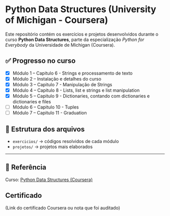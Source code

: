 # Python Data Structures (University of Michigan - Coursera)

Este repositório contém os exercícios e projetos desenvolvidos durante o curso **Python Data Structures**, parte da especialização *Python for Everybody* da Universidade de Michigan (Coursera).

## ✅ Progresso no curso
- [x] Módulo 1 – Capitulo 6 - Strings e processamento de texto
- [x] Módulo 2 – Instalação e detalhes do curso
- [x] Módulo 3 – Capitulo 7 - Manipulação de Strings
- [x] Módulo 4 – Capitulo 8 - Lists, list e strings e list manipulation
- [x] Módulo 5 – Capitulo 9 - Dictionaries, contando com dictionaries e dictionaries e files
- [ ] Módulo 6 – Capitulo 10 - Tuples
- [ ] Módulo 7 – Capitulo 11 - Graduation

## 📂 Estrutura dos arquivos
- `exercicios/` → códigos resolvidos de cada módulo
- `projetos/` → projetos mais elaborados

---

## 🔗 Referência
Curso: [Python Data Structures (Coursera)](https://www.coursera.org/learn/python-data)

## Certificado
(Link do certificado Coursera ou nota que foi auditado)
